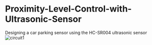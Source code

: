 # Proximity-Level-Control-with-Ultrasonic-Sensor
 Designing a car parking sensor using the HC-SR004 ultrasonic sensor
![circuit1](https://user-images.githubusercontent.com/124595538/219053881-3b1c8409-c1fc-46dd-9306-2161e4809cb4.PNG)
